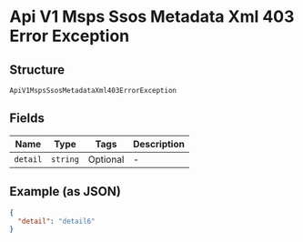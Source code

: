 
# Api V1 Msps Ssos Metadata Xml 403 Error Exception

## Structure

`ApiV1MspsSsosMetadataXml403ErrorException`

## Fields

| Name | Type | Tags | Description |
|  --- | --- | --- | --- |
| `detail` | `string` | Optional | - |

## Example (as JSON)

```json
{
  "detail": "detail6"
}
```

